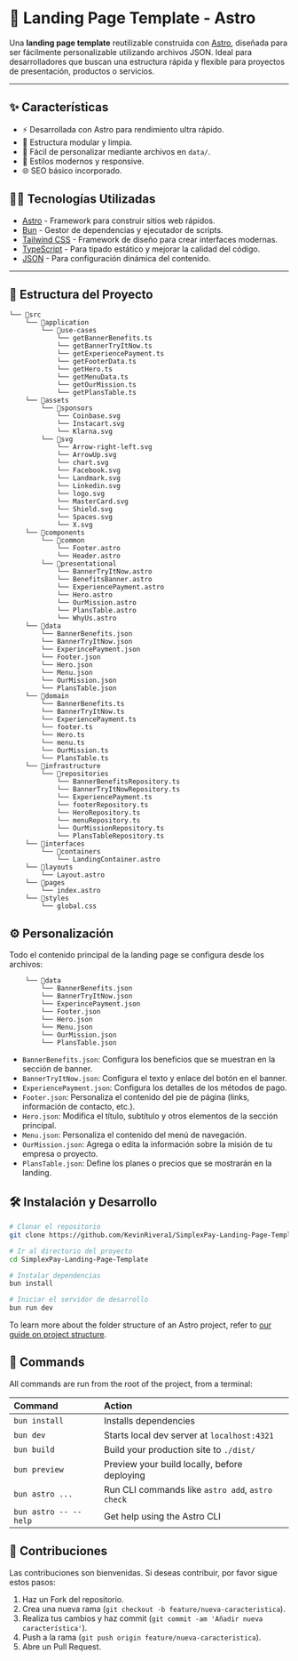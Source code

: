 # 🚀 Landing Page Template - Astro

Una **landing page template** reutilizable construida con [Astro](https://astro.build/), diseñada para ser fácilmente personalizable utilizando archivos JSON. Ideal para desarrolladores que buscan una estructura rápida y flexible para proyectos de presentación, productos o servicios.

---

## ✨ Características

- ⚡ Desarrollada con Astro para rendimiento ultra rápido.
- 🧩 Estructura modular y limpia.
- 📝 Fácil de personalizar mediante archivos en `data/`.
- 🎨 Estilos modernos y responsive.
- 🌐 SEO básico incorporado.

## 🧑‍💻 Tecnologías Utilizadas

- [Astro](https://astro.build/) - Framework para construir sitios web rápidos.
- [Bun](https://bun.sh/) - Gestor de dependencias y ejecutador de scripts.
- [Tailwind CSS](https://tailwindcss.com/) - Framework de diseño para crear interfaces modernas.
- [TypeScript](https://www.typescriptlang.org/) - Para tipado estático y mejorar la calidad del código.
- [JSON](https://www.json.org/json-en.html) - Para configuración dinámica del contenido.

---

## 📁 Estructura del Proyecto

```
└── 📁src
    └── 📁application
        └── 📁use-cases
            └── getBannerBenefits.ts
            └── getBannerTryItNow.ts
            └── getExperiencePayment.ts
            └── getFooterData.ts
            └── getHero.ts
            └── getMenuData.ts
            └── getOurMission.ts
            └── getPlansTable.ts
    └── 📁assets
        └── 📁sponsors
            └── Coinbase.svg
            └── Instacart.svg
            └── Klarna.svg
        └── 📁svg
            └── Arrow-right-left.svg
            └── ArrowUp.svg
            └── chart.svg
            └── Facebook.svg
            └── Landmark.svg
            └── Linkedin.svg
            └── logo.svg
            └── MasterCard.svg
            └── Shield.svg
            └── Spaces.svg
            └── X.svg
    └── 📁components
        └── 📁common
            └── Footer.astro
            └── Header.astro
        └── 📁presentational
            └── BannerTryItNow.astro
            └── BenefitsBanner.astro
            └── ExperiencePayment.astro
            └── Hero.astro
            └── OurMission.astro
            └── PlansTable.astro
            └── WhyUs.astro
    └── 📁data
        └── BannerBenefits.json
        └── BannerTryItNow.json
        └── ExperincePayment.json
        └── Footer.json
        └── Hero.json
        └── Menu.json
        └── OurMission.json
        └── PlansTable.json
    └── 📁domain
        └── BannerBenefits.ts
        └── BannerTryItNow.ts
        └── ExperiencePayment.ts
        └── footer.ts
        └── Hero.ts
        └── menu.ts
        └── OurMission.ts
        └── PlansTable.ts
    └── 📁infrastructure
        └── 📁repositories
            └── BannerBenefitsRepository.ts
            └── BannerTryItNowRepository.ts
            └── ExperiencePayment.ts
            └── footerRepository.ts
            └── HeroRepository.ts
            └── menuRepository.ts
            └── OurMissionRepository.ts
            └── PlansTableRepository.ts
    └── 📁interfaces
        └── 📁containers
            └── LandingContainer.astro
    └── 📁layouts
        └── Layout.astro
    └── 📁pages
        └── index.astro
    └── 📁styles
        └── global.css
```

## ⚙️ Personalización

Todo el contenido principal de la landing page se configura desde los archivos:
```
    └── 📁data
        └── BannerBenefits.json
        └── BannerTryItNow.json
        └── ExperincePayment.json
        └── Footer.json
        └── Hero.json
        └── Menu.json
        └── OurMission.json
        └── PlansTable.json
```

- `BannerBenefits.json`: Configura los beneficios que se muestran en la sección de banner.
- `BannerTryItNow.json`: Configura el texto y enlace del botón en el banner.
- `ExperiencePayment.json`: Configura los detalles de los métodos de pago.
- `Footer.json`: Personaliza el contenido del pie de página (links, información de contacto, etc.).
- `Hero.json`: Modifica el título, subtítulo y otros elementos de la sección principal.
- `Menu.json`: Personaliza el contenido del menú de navegación.
- `OurMission.json`: Agrega o edita la información sobre la misión de tu empresa o proyecto.
- `PlansTable.json`: Define los planes o precios que se mostrarán en la landing.

## 🛠️ Instalación y Desarrollo
```sh
# Clonar el repositorio
git clone https://github.com/KevinRivera1/SimplexPay-Landing-Page-Template

# Ir al directorio del proyecto
cd SimplexPay-Landing-Page-Template

# Instalar dependencias
bun install

# Iniciar el servidor de desarrollo
bun run dev
```

To learn more about the folder structure of an Astro project, refer to [our guide on project structure](https://docs.astro.build/en/basics/project-structure/).

## 🧞 Commands

All commands are run from the root of the project, from a terminal:

| Command                   | Action                                           |
| :------------------------ | :----------------------------------------------- |
| `bun install`             | Installs dependencies                            |
| `bun dev`             | Starts local dev server at `localhost:4321`      |
| `bun build`           | Build your production site to `./dist/`          |
| `bun preview`         | Preview your build locally, before deploying     |
| `bun astro ...`       | Run CLI commands like `astro add`, `astro check` |
| `bun astro -- --help` | Get help using the Astro CLI                     |

## 🤝 Contribuciones

Las contribuciones son bienvenidas. Si deseas contribuir, por favor sigue estos pasos:

1. Haz un Fork del repositorio.
2. Crea una nueva rama (`git checkout -b feature/nueva-caracteristica`).
3. Realiza tus cambios y haz commit (`git commit -am 'Añadir nueva característica'`).
4. Push a la rama (`git push origin feature/nueva-caracteristica`).
5. Abre un Pull Request.